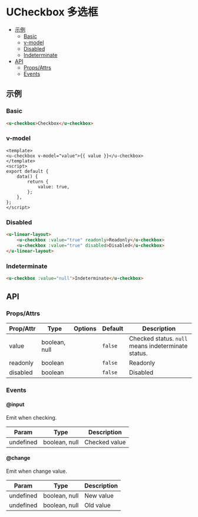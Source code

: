 <!-- 该 README.md 根据 api.yaml 和 docs/*.md 自动生成，为了方便在 GitHub 和 NPM 上查阅。如需修改，请查看源文件 -->

# UCheckbox 多选框

- [示例](#示例)
    - [Basic](#basic)
    - [v-model](#v-model)
    - [Disabled](#disabled)
    - [Indeterminate](#indeterminate)
- [API]()
    - [Props/Attrs](#propsattrs)
    - [Events](#events)

## 示例
### Basic

``` html
<u-checkbox>Checkbox</u-checkbox>
```

### v-model

``` vue
<template>
<u-checkbox v-model="value">{{ value }}</u-checkbox>
</template>
<script>
export default {
    data() {
        return {
            value: true,
        };
    },
};
</script>
```

### Disabled

``` html
<u-linear-layout>
    <u-checkbox :value="true" readonly>Readonly</u-checkbox>
    <u-checkbox :value="true" disabled>Disabled</u-checkbox>
</u-linear-layout>
```

### Indeterminate

``` html
<u-checkbox :value="null">Indeterminate</u-checkbox>
```

## API
### Props/Attrs

| Prop/Attr | Type | Options | Default | Description |
| --------- | ---- | ------- | ------- | ----------- |
| value | boolean, null |  | `false` | Checked status. `null` means indeterminate status. |
| readonly | boolean |  | `false` | Readonly |
| disabled | boolean |  | `false` | Disabled |

### Events

#### @input

Emit when checking.

| Param | Type | Description |
| ----- | ---- | ----------- |
| undefined | boolean, null | Checked value |

#### @change

Emit when change value.

| Param | Type | Description |
| ----- | ---- | ----------- |
| undefined | boolean, null | New value |
| undefined | boolean, null | Old value |

